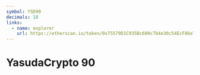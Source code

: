 ```yaml
---
symbol: YSD90
decimals: 18
links:
  - name: explorer
    url: https://etherscan.io/token/0x75579D1C935Bc600c7b4e30c54EcF86e703E5d88
---
```


# YasudaCrypto 90
